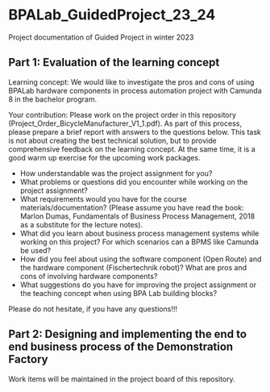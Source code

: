 # BPALab_GuidedProject_23_24
Project documentation of Guided Project in winter 2023

## Part 1: Evaluation of the learning concept 
Learning concept: We would like to investigate the pros and cons of using BPALab hardware components in process automation project with Camunda 8 in the bachelor program.

Your contribution: Please work on the project order in this repository (Project_Order_BicycleManufacturer_V1_1.pdf). As part of this process, please prepare a brief report with answers to the questions below.
This task is not about creating the best technical solution, but to provide comprehensive feedback on the learning concept. At the same time, it is a good warm up exercise for the upcoming work packages.

- How understandable was the project assignment for you? 
- What problems or questions did you encounter while working on the project assignment?
- What requirements would you have for the course materials/documentation? (Please assume you have read the book: Marlon Dumas, Fundamentals of Business Process Management, 2018 as a substitute for the lecture notes).
- What did you learn about business process management systems while working on this project? For which scenarios can a BPMS like Camunda be used?
- How did you feel about using the software component (Open Route) and the hardware component (Fischertechnik robot)? What are pros and cons of involving hardware components?
- What suggestions do you have for improving the project assignment or the teaching concept when using BPA Lab building blocks? 

Please do not hesitate, if you have any questions!!!

## Part 2: Designing and implementing the end to end business process of the Demonstration Factory
Work items will be maintained in the project board of this repository.
